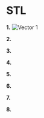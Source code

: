 # STL
**1.** ![Vector 1](https://github.com/user-attachments/assets/657f8c39-fddb-41ab-8a5d-402a828cc4e1)

**2.**

**3.**

**4.**

**5.**

**6.**

**7.**

**8.**
